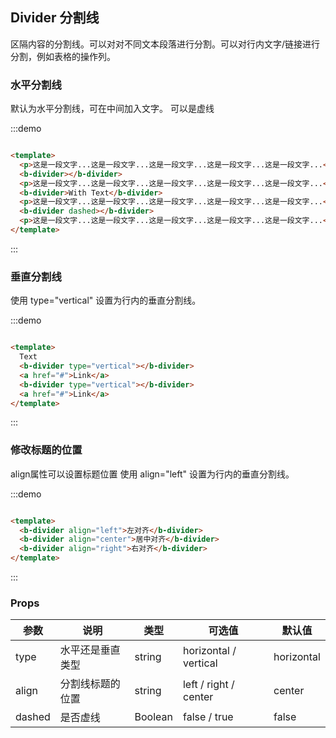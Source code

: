 ## Divider 分割线

区隔内容的分割线。可以对对不同文本段落进行分割。可以对行内文字/链接进行分割，例如表格的操作列。

### 水平分割线

默认为水平分割线，可在中间加入文字。 可以是虚线

:::demo

```html

<template>
  <p>这是一段文字...这是一段文字...这是一段文字...这是一段文字...这是一段文字...</p>
  <b-divider></b-divider>
  <p>这是一段文字...这是一段文字...这是一段文字...这是一段文字...这是一段文字...</p>
  <b-divider>With Text</b-divider>
  <p>这是一段文字...这是一段文字...这是一段文字...这是一段文字...这是一段文字...</p>
  <b-divider dashed></b-divider>
  <p>这是一段文字...这是一段文字...这是一段文字...这是一段文字...这是一段文字...</p>
</template>
```

:::

### 垂直分割线

使用 type="vertical" 设置为行内的垂直分割线。

:::demo

```html

<template>
  Text
  <b-divider type="vertical"></b-divider>
  <a href="#">Link</a>
  <b-divider type="vertical"></b-divider>
  <a href="#">Link</a>
</template>
```

:::

### 修改标题的位置

align属性可以设置标题位置 使用 align="left" 设置为行内的垂直分割线。

:::demo

```html

<template>
  <b-divider align="left">左对齐</b-divider>
  <b-divider align="center">居中对齐</b-divider>
  <b-divider align="right">右对齐</b-divider>
</template>
```

:::

### Props

| 参数      | 说明    | 类型      | 可选值       | 默认值   |
|---------- |-------- |---------- |-------------  |-------- |
| type | 水平还是垂直类型 | string | horizontal / vertical  |  horizontal  |
| align | 分割线标题的位置 | string | left / right / center  |  center  |
| dashed | 是否虚线 | Boolean | false / true |  false  |
